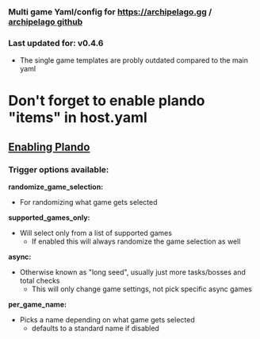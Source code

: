 ### Multi game Yaml/config for https://archipelago.gg / [archipelago github](https://github.com/ArchipelagoMW/Archipelago)

### Last updated for: v0.4.6
   - The single game templates are probly outdated compared to the main yaml

# Don't forget to enable plando "items" in host.yaml
## [Enabling Plando](https://archipelago.gg/tutorial/Archipelago/plando/en#enabling-plando)


### Trigger options available:

 **randomize_game_selection:**
 - For randomizing what game gets selected

**supported_games_only:**
 - Will select only from a list of supported games
   - If enabled this will always randomize the game selection as well

**async:** 
  - Otherwise known as "long seed", usually just more tasks/bosses and total checks
    - This will only change game settings, not pick specific async games
 
**per_game_name:** 
 - Picks a name depending on what game gets selected
   - defaults to a standard name if disabled


